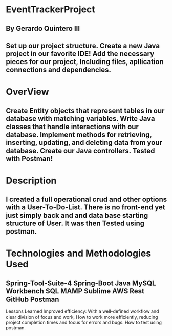 # EventTrackerProject
By Gerardo Quintero III
-----------------------------------------------------------------------------------------------
Set up our project structure.
Create a new Java project in our favorite IDE!
Add the necessary pieces for our project, Including files, apllication connections and dependencies.
-----------------------------------------------------------------------------------------------
# OverView
Create Entity objects that represent tables in our database with matching variables.
Write Java classes that handle interactions with our database.
Implement methods for retrieving, inserting, updating, and deleting data from your database.
Create our Java controllers.
Tested with Postman!
-----------------------------------------------------------------------------------------------
# Description
I created a full operational crud and other options with a User-To-Do-List.
There is no front-end yet just simply back and and data base starting structure of User.
It was then Tested using postman.
-----------------------------------------------------------------------------------------------
# Technologies and Methodologies Used
Spring-Tool-Suite-4
Spring-Boot
Java
MySQL Workbench
SQL
MAMP
Sublime
AWS
Rest
GitHub
Postman
-----------------------------------------------------------------------------------------------
Lessons Learned
Improved efficiency: With a well-defined workflow and clear division of focus and work, How to  work more efficiently, reducing project completion times and focus for errors and bugs. How to test using postman.
